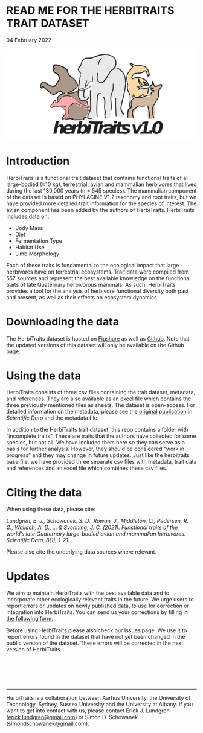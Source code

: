 READ ME FOR THE HERBITRAITS TRAIT DATASET
================
04 February 2022

![HerbiTraits Logo](./HerbiTraits_Logo.png)

# Introduction

HerbiTraits is a functional trait dataset that contains functional
traits of all large-bodied (≥10 kg), terrestrial, avian and mammalian
herbivores that lived during the last 130,000 years (n = 545 species).
The mammalian component of the dataset is based on PHYLACINE V1.2
taxonomy and root traits, but we have provided more detailed trait
information for the species of interest. The avian component has been
added by the authors of HerbiTraits. HerbiTraits includes data on:

-   Body Mass
-   Diet
-   Fermentation Type
-   Habitat Use
-   Limb Morphology

Each of these traits is fundamental to the ecological impact that large
herbivores have on terrestrial ecosystems. Trait data were compiled from
557 sources and represent the best available knowledge on the functional
traits of late Quaternary herbivorous mammals. As such, HerbiTraits
provides a tool for the analysis of herbivore functional diversity both
past and present, as well as their effects on ecosystem dynamics. <br>

# Downloading the data

The HerbiTraits dataset is hosted on
[Figshare](https://doi.org/10.6084/m9.figshare.c.5001971.v1) as well as
[Github](https://github.com/MegaPast2Future/HerbiTraits). Note that the
updated versions of this dataset will only be available on the Github
page. <br>

# Using the data

HerbiTraits consists of three csv files containing the trait dataset,
metadata, and references. They are also available as an excel file which
contains the three previously mentioned files as sheets. The dataset is
open-access. For detailed information on the metadata, please see the
[original publication](https://rdcu.be/cdT5V) in *Scientific Data* and
the metadata file. <br>

In addition to the HerbiTraits trait dataset, this repo contains a
folder with “incomplete traits”. These are traits that the authors have
collected for some species, but not all. We have included them here so
they can serve as a basis for further analysis. However, they should be
considered “work in progress” and they may change in future updates.
Just like the herbitraits base file, we have provided three separate csv
files with metadata, trait data and references and an excel file which
combines these csv files. <br>

# Citing the data

When using these data, please cite:

*Lundgren, E. J., Schowanek, S. D., Rowan, J., Middleton, O., Pedersen,
R. Ø., Wallach, A. D., … & Svenning, J. C. (2021). Functional traits of
the world’s late Quaternary large-bodied avian and mammalian herbivores.
Scientific Data, 8(1), 1-21.*

Please also cite the underlying data sources where relevant. <br>

# Updates

We aim to maintain HerbiTraits with the best available data and to
incorporate other ecologically relevant traits in the future. We urge
users to report errors or updates on newly published data, to use for
correction or integration into HerbiTraits. You can send us your
corrections by filling in [the following
form](https://forms.gle/6WBK6GkrkPit9x9Y6).

Before using HerbiTraits please also check our Issues page. We use it to
report errors found in the dataset that have not yet been changed in the
public version of the dataset. These errors will be corrected in the
next version of HerbiTraits.

<br> <br> <br> <br>

------------------------------------------------------------------------

<p>

HerbiTraits is a collaboration between Aarhus University, the University
of Technology, Sydney, Sussex University and the University at Albany.
If you want to get into contact with us, please contact Erick J.
Lundgren (<erick.lundgren@gmail.com>) or Simon D. Schowanek
(<simondschowanek@gmail.com>).

</p>
